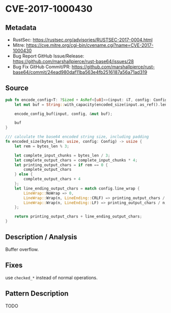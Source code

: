 <!-- Template for CVEs -->

# CVE-2017-1000430

## Metadata

- RustSec: https://rustsec.org/advisories/RUSTSEC-2017-0004.html
- Mitre: https://cve.mitre.org/cgi-bin/cvename.cgi?name=CVE-2017-1000430
- Bug Report GitHub Issue/Release: https://github.com/marshallpierce/rust-base64/issues/28
- Bug Fix GitHub Commit/PR: https://github.com/marshallpierce/rust-base64/commit/24ead980daf11ba563e4fb2516187a56a71ad319

## Source

```rust
pub fn encode_config<T: ?Sized + AsRef<[u8]>>(input: &T, config: Config) -> String {
    let mut buf = String::with_capacity(encoded_size(input.as_ref().len(), config));

    encode_config_buf(input, config, &mut buf);

    buf
}

/// calculate the base64 encoded string size, including padding
fn encoded_size(bytes_len: usize, config: Config) -> usize {
    let rem = bytes_len % 3;

    let complete_input_chunks = bytes_len / 3;
    let complete_output_chars = complete_input_chunks * 4;
    let printing_output_chars = if rem == 0 {
        complete_output_chars
    } else {
        complete_output_chars + 4
    };
    let line_ending_output_chars = match config.line_wrap {
        LineWrap::NoWrap => 0,
        LineWrap::Wrap(n, LineEnding::CRLF) => printing_output_chars / n * 2,
        LineWrap::Wrap(n, LineEnding::LF) => printing_output_chars / n,
    };

    return printing_output_chars + line_ending_output_chars;
}

```

## Description / Analysis

Buffer overflow.

## Fixes

use `checked_*` instead of normal operations.

## Pattern Description

TODO
